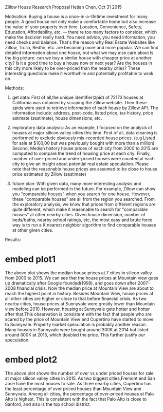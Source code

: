 Zillow House Research Proposal
Hetian Chen, Oct 31 2015

Motivation:
Buying a house is a once-in-a-lifetime investment for many people. A good house not only make a comfortable home but also increase the value of your property over time. Location, Convenience, Safety, Education, Affordability, etc. -- there're too many factors to consider, which make the decision really hard. You need advice, you need information, you need checks and balance. That's the reason why Real Estate Websites like Zillow, Trulia, Redfin, etc. are becoming more and more popular. We can find detailed information about one house, but what we may also care about is the big picture: can we buy a similar house with cheaper price at another city? Is it a good time to buy a house now or next year? Are the houses in this city more likely to be over-priced than the nearby cities? These interesting questions make it worthwhile and potentially profitable to wrok on. 

Methods:
1) get data:
First of all,the unique identifier(zpid) of 72173 houses at California was obtained by scraping the Zillow website. Then these zpids were used to retrieve information of each house by Zillow API. The information include: address, post-code, listed price, tax history, price estimate (zestimate), house dimensions, etc. 

2) exploratory data analysis:
As an example, I focused on the analysis of houses at major silicon valley cities this time. First of all, data cleaning is performed to exclude obviously mis-recorded house prices. (e.g Listed for sale at $100,00 but was previously bought with more than a million) Second, Median history house prices of each city from 2000 to 2015 are computed to compare the trend of housing price at each city. Finally, number of over-priced and under-priced houses were counted at each city to give an insight about potential real estate speculation. Please note that the reasonable house prices are assumed to be close to house price estimated by Zillow (zestimate)

3) future plan:
With given data, many more interesting analysis and modeling can be performed in the future. For example, Zillow can show you "comparable houses" when you search for one house. However, these "comparable houses" are all from the region you searched. From the exploratory analysis, we know that prices from different regions are quite different, which make it reasonable to search for "comparable houses" at other nearby cities. Given house dimension, number of beds/baths, nearby school ratings, etc, the most easy and brute force way is to run a K nearest neighbor algorithm to find comparable houses at other given cities.

Results:
# embed plot1
The above plot shows the median house prices at 7 cities in silicon valley from 2000 to 2015. We can see that the house prices at Mountain view goes up dramatically after Google founded(1998), and goes down after 2007-2008 financial crisis. Now the median price at Mountain View are about to reach the highest point in history. Besides Mountain View, house prices at all other cities are higher or close to that before financial crisis. As two nearby cities, house prices at Sunnyvale were greatly lower than Mountain view before 2010. However, housing at Sunnyvale gets hotter and hotter after that.This observation is consistent with the fact that people who are scared by the price of Mountain View and Cupertino have started to move to Sunnyvale. Property market speculation is probably another reason. Many houses in Sunnyvale were bought around 300K at 2014 but listed around 800K at 2015, which doubled the price. This further justify our speculation. 

# embed plot2
The above plot shows the number of over vs under priced houses for sale at major silicon valley cities in 2015. As two biggest cities,Fremont and San Jose have the most houses to sale. As three nearby cities, Cupertino has the least percentage of over priced houses than Mountain View and Sunnyvale. Among all cities, the percentage of over-priced houses at Palo Alto is highest. This is consistent with the fact that Palo Alto is close to Sanford, and also is the top school district. 




